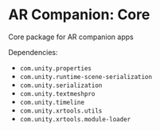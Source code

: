 # AR Companion: Core
Core package for AR companion apps

Dependencies:
- `com.unity.properties`
- `com.unity.runtime-scene-serialization`
- `com.unity.serialization`
- `com.unity.textmeshpro`
- `com.unity.timeline`
- `com.unity.xrtools.utils`
- `com.unity.xrtools.module-loader`
